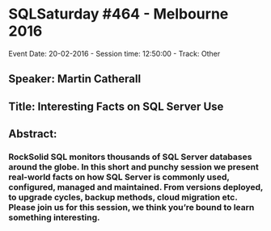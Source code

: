 # SQLSaturday #464 - Melbourne 2016
Event Date: 20-02-2016 - Session time: 12:50:00 - Track: Other
## Speaker: Martin Catherall
## Title: Interesting Facts on SQL Server Use
## Abstract:
### RockSolid SQL monitors thousands of SQL Server databases around the globe.  In this short and punchy session we present real-world facts on how SQL Server is commonly used, configured, managed and maintained.  From versions deployed, to upgrade cycles, backup methods, cloud migration etc.  Please join us for this session, we think you’re bound to learn something interesting.
